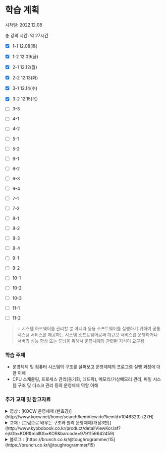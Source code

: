 # 학습 계획

시작일: 2022.12.08

총 강의 시간: 약 27시간

- [x] 1-1 12.08(목)

- [x] 1-2 12.09(금)

- [x] 2-1 12.12(월)

- [x] 2-2 12.13(화)

- [x] 3-1 12.14(수)

- [x] 3-2 12.15(목)

- [ ] 3-3

- [ ] 4-1

- [ ] 4-2

- [ ] 5-1

- [ ] 5-2

- [ ] 6-1

- [ ] 6-2

- [ ] 6-3

- [ ] 6-4

- [ ] 7-1

- [ ] 7-2

- [ ] 8-1

- [ ] 8-2

- [ ] 8-3

- [ ] 8-4

- [ ] 9-1

- [ ] 9-2

- [ ] 10-1

- [ ] 10-2

- [ ] 10-3

- [ ] 11-1

- [ ] 11-2

> :bulb: 시스템 하드웨어를 관리할 뿐 아니라 응용 소프트웨어를 실행하기 위하여 공통 시스템 서비스를 제공하는 시스템 소프트웨어로써 대규모 서비스를 운영하거나 서버의 성능 향상 또는 튜닝을 위해서 운영체제와 관련된 지식이 요구됨

### 학습 주제

- 운영체제 및 컴퓨터 시스템의 구조를 살펴보고 운영체제의 프로그램 실행 과정에 대한 이해
- CPU 스케줄링, 프로세스 관리(동기화, 데드락), 메모리/가상메모리 관리, 파일 시스템 구조 및 디스크 관리 등의 운영체제 역할 이해

### 추가 교재 및 참고자료

<details>
<summary>영상 : [KOCW 운영체제 (반효경)](http://www.kocw.net/home/search/kemView.do?kemId=1046323) (27H)</summary>

- 주요 내용이 잘 구성되어 있고 PPT가 영상에서 동시에 보이며, 전달 방법도 좋습니다.
  
  </details>

<details>
<summary>교재 : [그림으로 배우는 구조와 원리 운영체제(개정3판)](http://www.kyobobook.co.kr/product/detailViewKor.laf?ejkGb=KOR&mallGb=KOR&barcode=9791156642459)</summary>

- 운영체제 입문에 꼭 필요한 기본 개념과 원리를 그림을 중심으로 자세히 설명하고 있다. 최신 경향을 반영하였으며 전체 본문을 이해하기 쉽게 풀었음
  
  </details>

<details>
<summary>블로그 : [https://brunch.co.kr/@toughrogrammer/15](https://brunch.co.kr/@toughrogrammer/15)</summary>

- 운영 체제가 하는 일들과 그 일을 하기 위해 어떤 자료구조와 알고리즘을 사용하는지 배움
  
  - 프로세스 관리
  
  - 메모리 관리
  
  - 스토리지 관리
  
  - 보호와 보안
  
  - 프로세스 생애 주기
  
  - 스케쥴링
  
  - 프로세스 연산들
  
  - 프로세스간 통신
  
  - 쓰레드
  
  - 동기화
  
  - 프로그램 로딩
  
  - 주소 변환
  
  - 스와핑
  
  - 연속적인 메모리 할당
  
  - 세그먼테이션
  
  - 페이징
  
  - 페이지 테이블 구조
  
  - 수정 시 복사
  
  - 커널 메모리 할당
  
  - 대용량 저장장치
  
  - 파일 시스템 구현
  
  - 성능
  
  - I/O 시스템
  
  - 보호와 보안, 접근제어
    
    </details>